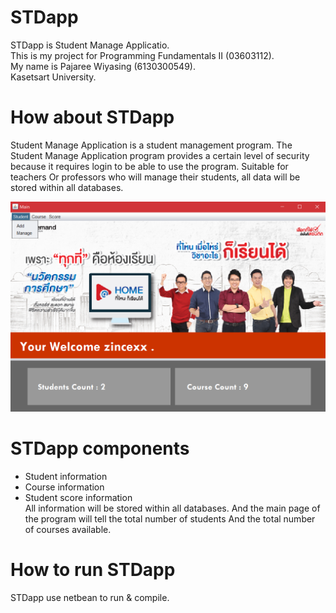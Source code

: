 # STDapp

STDapp is Student Manage Applicatio.  
This is my project for Programming Fundamentals II (03603112).  
My name is Pajaree Wiyasing (6130300549).  
Kasetsart University.  

# How about STDapp

Student Manage Application is a student management program. The Student Manage Application program provides a certain level of security because it requires login to be able to use the program. Suitable for teachers Or professors who will manage their students, all data will be stored within all databases.

![STDapp](https://raw.githubusercontent.com/Pajaree-W/STDApp/master/src/image/1.png)

# STDapp components

* Student information
* Course information
* Student score information  
All information will be stored within all databases. And the main page of the program will tell the total number of students And the total number of courses available.


# How to run STDapp

STDapp use netbean to run & compile.